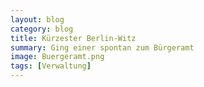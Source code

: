 ```yaml
---
layout: blog
category: blog
title: Kürzester Berlin-Witz
summary: Ging einer spontan zum Bürgeramt
image: Buergeramt.png
tags: [Verwaltung]
---
```

